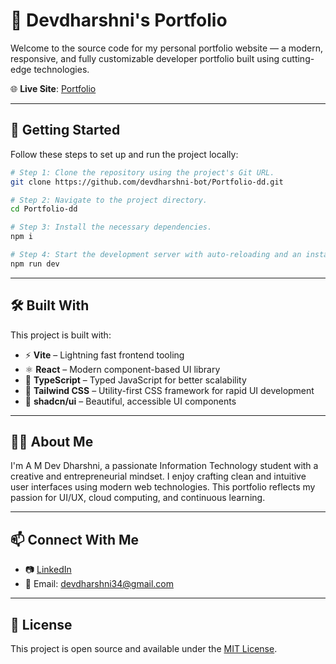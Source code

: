 
# 💼 Devdharshni's Portfolio

Welcome to the source code for my personal portfolio website — a modern, responsive, and fully customizable developer portfolio built using cutting-edge technologies.

🌐 **Live Site**: [Portfolio](https://portfolio-dd-eight.vercel.app)

---

## 🚀 Getting Started

Follow these steps to set up and run the project locally:

```sh
# Step 1: Clone the repository using the project's Git URL.
git clone https://github.com/devdharshni-bot/Portfolio-dd.git

# Step 2: Navigate to the project directory.
cd Portfolio-dd

# Step 3: Install the necessary dependencies.
npm i

# Step 4: Start the development server with auto-reloading and an instant preview.
npm run dev
````

---

## 🛠️ Built With

This project is built with:

* ⚡ **Vite** – Lightning fast frontend tooling
* ⚛️ **React** – Modern component-based UI library
* 🧠 **TypeScript** – Typed JavaScript for better scalability
* 🎨 **Tailwind CSS** – Utility-first CSS framework for rapid UI development
* 🧩 **shadcn/ui** – Beautiful, accessible UI components

---

## 👩‍💻 About Me

I'm A M Dev Dharshni, a passionate Information Technology student with a creative and entrepreneurial mindset. I enjoy crafting clean and intuitive user interfaces using modern web technologies. This portfolio reflects my passion for UI/UX, cloud computing, and continuous learning.

---

## 📫 Connect With Me

* 📷 [LinkedIn](https://www.linkedin.com/in/devdharshni/)
* 📧 Email: [devdharshni34@gmail.com](mailto:devdharshni34@gmail.com)

---

## 📄 License

This project is open source and available under the [MIT License](LICENSE).

```
